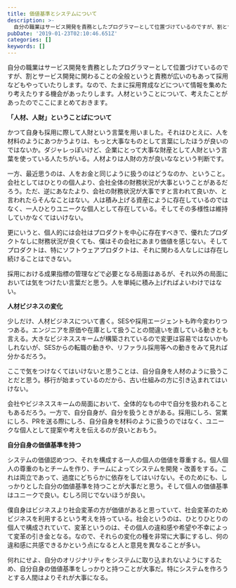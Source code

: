 ```yaml
---
title: 価値基準とシステムについて
description: >-
  自分の職業はサービス開発を責務としたプログラマーとして位置づけているのですが、割とサービス開発に関わることの全般というと責務が広いのもあって採用などもやっていたりします。なので、たまに採用育成などについて情報を集めたり考えたりする機会があったりします。人材ということについて、考え…
pubDate: '2019-01-23T02:10:46.651Z'
categories: []
keywords: []
---
```


自分の職業はサービス開発を責務としたプログラマーとして位置づけているのですが、割とサービス開発に関わることの全般というと責務が広いのもあって採用などもやっていたりします。なので、たまに採用育成などについて情報を集めたり考えたりする機会があったりします。人材ということについて、考えたことがあったのでここにまとめておきます。

**「人材、人財」ということばについて**

かつて自身も採用に際して人財という言葉を用いました。それはひとえに、人を材料のようにあつかうよりは、もっと大事なものとして言葉にしたほうが良いのではないか。ダジャレっぽいけど、企業にとって大事な財産として人財という言葉を使っている人たちがいる。人材よりは人財の方が良いななという判断です。

一方、最近思うのは、人をお金と同じように扱うのはどうなのか、ということ。会社としてはひとりの個人より、会社全体の財務状況が大事ということがあるだろう。ただ、逆にあなたより、会社の財務状況が大事ですと言われて良いか、と言われたらそんなことはない。人は積み上げる資産にように存在しているのではなく、一人ひとりユニークな個人として存在している。そしてその多様性は維持していかなくてはいけない。

更にいうと、個人的には会社はプロダクトを中心に存在すべきで、優れたプロダクトなしに財務状況が良くても、僕はその会社にあまり価値を感じない。そしてプロダクトは、特にソフトウェアプロダクトは、それに関わる人なしには存在し続けることはできない。

採用における成果指標の管理などで必要となる局面はあるが、それ以外の局面においては気をつけたい言葉だと思う。人を単純に積み上げればよいわけではない。

**人材ビジネスの変化**

少しだけ、人材ビジネスについて書く。SESや採用エージェントも昨今変わりつつある。エンジニアを原価や在庫として扱うことの間違いを直している動きとも言える。大きなビジネススキームが構築されているので変更は容易ではないかもしれないが、SESからの転職の動きや、リファラル採用等への動きをみて見れば分かるだろう。

ここで気をつけなくてはいけないと思うことは、自分自身を人材のように扱うことだと思う。移行が始まっているのだから、古い仕組みの方に引き込まれてはいけない。

会社やビジネススキームの局面において、全体的なもの中で自分を扱われることもあるだろう。一方で、自分自身が、自分を扱うときがある。採用にしろ、営業にしろ、PRを送る際にしろ、自分自身を材料のように扱うのではなく、ユニークな個人として提案や考えを伝えるのが良いとおもう。

**自分自身の価値基準を持つ**

システムの価値認めつつ、それを構成する一人の個人の価値を尊重する。個人個人の尊重のもとチームを作り、チームによってシステムを開発・改善をする。これは両立であって、過度にどちらかに依存をしてはいけない。そのためにも、しっかりとした自分の価値基準を持つことが大事だと思う。そして個人の価値基準はユニークで良い。むしろ同じでないほうが良い。

僕自身はビジネスより社会変革の方が価値があると思っていて、社会変革のためビジネスを利用するという考えを持っている。社会というのは、ひとりひとりの個人で構成されていて、変革というのは、その個人の違和感や希望や不幸によって変革の引き金となる。なので、それらの変化の種を非常に大事にするし、何の違和感に共感できるかという点になると人と意見を異なることが多い。

何れにせよ、自分のオリジナリティをシステムに取り込まれないようにするため、自分自身の価値基準をしっかりと持つことが大事だ。特にシステムを作ろうとする人間はよりそれが大事になる。